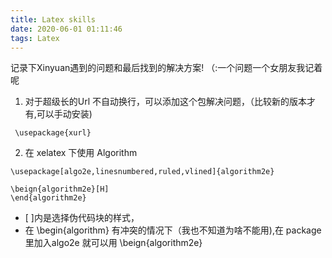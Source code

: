 ```yaml
---
title: Latex skills
date: 2020-06-01 01:11:46
tags: Latex
---
```

记录下Xinyuan遇到的问题和最后找到的解决方案! （:一个问题一个女朋友我记着呢
<!--more-->

1. 对于超级长的Url 不自动换行，可以添加这个包解决问题，（比较新的版本才有,可以手动安装)
```
 \usepackage{xurl}
```

2. 在 xelatex 下使用 Algorithm 
```
\usepackage[algo2e,linesnumbered,ruled,vlined]{algorithm2e} 

\beign{algorithm2e}[H]
\end{algorithm2e}
```
* [ ]内是选择伪代码块的样式，
* 在 \begin{algorithm} 有冲突的情况下（我也不知道为啥不能用),在 package 里加入algo2e 就可以用 \beign{algorithm2e}